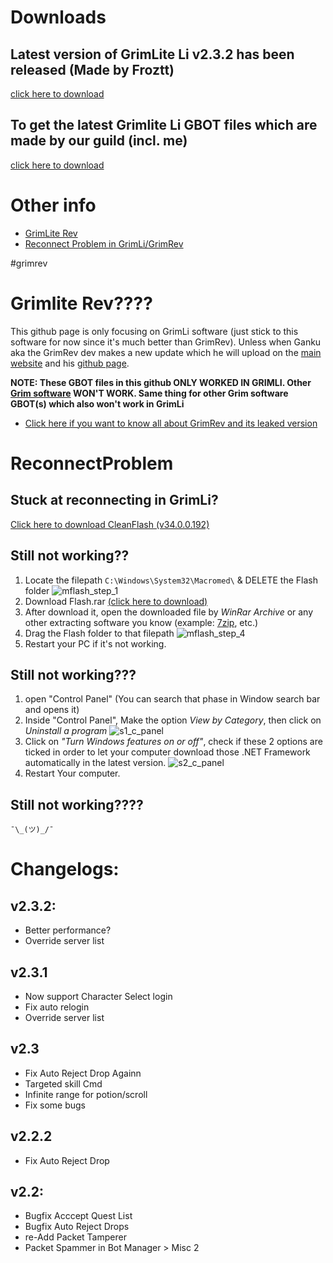 # Downloads
## Latest version of GrimLite Li v2.3.2 has been released (Made by Froztt)
[click here to download](https://github.com/nicknggt/Grimlite-Li-GBOT/releases/download/v2.3.2/Grimlite.Li.2.3_Plugins_included.zip)

## To get the latest Grimlite Li GBOT files  which are made by our guild (incl. me) 
[click here to download](https://github.com/nicknggt/Grimlite-Li-GBOT/archive/refs/heads/main.zip)


# Other info
- [GrimLite Rev](#grimrev)
- [Reconnect Problem in GrimLi/GrimRev](#ReconnectProblem)




#grimrev
# Grimlite Rev????
This github page is only focusing on GrimLi software (just stick to this software for now since it's much better than GrimRev). Unless when Ganku aka the GrimRev dev makes a new update which he will upload on the [main website](https://auqw.tk/) and his [github page](https://github.com/GentleGanku/GrimliteRev).

**NOTE: These GBOT files in this github ONLY WORKED IN GRIMLI. Other [Grim software](https://auqw.tk/) WON'T WORK. Same thing for other Grim software GBOT(s) which also won't work in GrimLi**

- [Click here if you want to know all about GrimRev and its leaked version](https://github.com/nicknggt/GrimliteRev-GBOT#so-whats-new-about-this-version)

# ReconnectProblem
## Stuck at reconnecting in GrimLi?
[Click here to download CleanFlash (v34.0.0.192)](https://github.com/nicknggt/Grimlite-Li-GBOT/releases/download/CleanFlash_34.0.0.192/Flash.Player-20211207T081507Z-001.zip)

## Still not working??
1. Locate the filepath `C:\Windows\System32\Macromed\` & DELETE the Flash folder
![mflash_step_1](M_flash_s1.png)
2. Download Flash.rar [(click here to download)](https://github.com/nicknggt/Grimlite-Li-GBOT/releases/download/Macromed_Flash_sys32/Flash.rar)
3. After download it, open the downloaded file by *WinRar Archive* or any other extracting software you know (example: [7zip](https://www.7-zip.org/download.html), etc.)
4. Drag the Flash folder to that filepath
![mflash_step_4](M_flash_s4.png)
5. Restart your PC if it's not working.

## Still not working???
1. open "Control Panel" (You can search that phase in Window search bar and opens it)
2. Inside "Control Panel", Make the option *View by Category*, then click on *Uninstall a program*
![s1_c_panel](C_Panel_s1.png)
3. Click on *"Turn Windows features on or off"*, check if these 2 options are ticked in order to let your computer download those .NET Framework automatically in the latest version.
![s2_c_panel](C_Panel_s2.png)
4. Restart Your computer.

## Still not working????
`¯\_(ツ)_/¯`

# Changelogs:
## v2.3.2:
- Better performance?
- Override server list

## v2.3.1
- Now support Character Select login
- Fix auto relogin 
- Override server list

## v2.3
- Fix Auto Reject Drop Againn
- Targeted skill Cmd 
- Infinite range for potion/scroll
- Fix some bugs

## v2.2.2
- Fix Auto Reject Drop

## v2.2:
- Bugfix Acccept Quest List
- Bugfix Auto Reject Drops
- re-Add Packet Tamperer
- Packet Spammer in Bot Manager > Misc 2